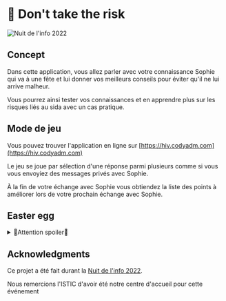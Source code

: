 # 💉 Don't take the risk

![Nuit de l'info 2022](https://img.shields.io/badge/Nuit%20de%20l'info-2022-green)

## Concept

Dans cette application, vous allez parler avec votre connaissance Sophie qui va à une fête et lui donner vos meilleurs conseils pour éviter qu'il ne lui arrive malheur.

Vous pourrez ainsi tester vos connaissances et en apprendre plus sur les risques liés au sida avec un cas pratique.

## Mode de jeu

Vous pouvez trouver l'application en ligne sur [https://hiv.codyadm.com](https://hiv.codyadm.com) 

Le jeu se joue par sélection d'une réponse parmi plusieurs comme si vous vous envoyiez des messages privés avec Sophie. 

À la fin de votre échange avec Sophie vous obtiendez la liste des points à améliorer lors de votre prochain échange avec Sophie.

## Easter egg
<details>
<summary>🔺Attention spoiler🔺</summary>

Vous pourrez aussi essayer de parler à Marc, un de vos amis d'enfance à vous et Sophie. Il vous permettra de débloquer une nouvelle technique de séduction pour Sophie. 

</details>
 

## Acknowledgments

Ce projet a été fait durant la [Nuit de l'info 2022](https://www.nuitdelinfo.com/).

Nous remercions l'ISTIC d'avoir été notre centre d'accueil pour cette événement
